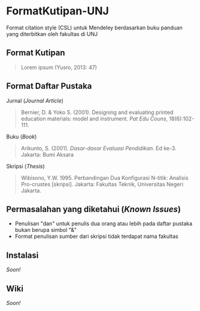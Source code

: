 # FormatKutipan-UNJ
Format citation style (CSL) untuk Mendeley berdasarkan buku panduan yang diterbitkan oleh fakultas di UNJ

## Format Kutipan
> Lorem ipsum (Yusro, 2013: 47)

## Format Daftar Pustaka
Jurnal (*Journal Article*)
> Bernier, D. & Yoko S. (2001). Designing and evaluating printed education materials: model and instrument. *Pat Edu Couns*, 18(6):102-111.

Buku (*Book*)
> Arikunto, S. (2001). *Dasar-dasar Evaluasi Pendidikan*. Ed ke-3. Jakarta: Bumi Aksara

Skripsi (*Thesis*)
> Wibisono, Y.W. 1995. Perbandingan Dua Konfigurasi N-titik: Analisis Pro-crustes \[skripsi]\. Jakarta: Fakultas Teknik, Universitas Negeri Jakarta.

## Permasalahan yang diketahui (*Known Issues*)
* Penulisan "dan" untuk penulis dua orang atau lebih pada daftar pustaka bukan berupa simbol "&"
* Format penulisan sumber dari skripsi tidak terdapat nama fakultas

## Instalasi
*Soon!*

## Wiki
*Soon!*
